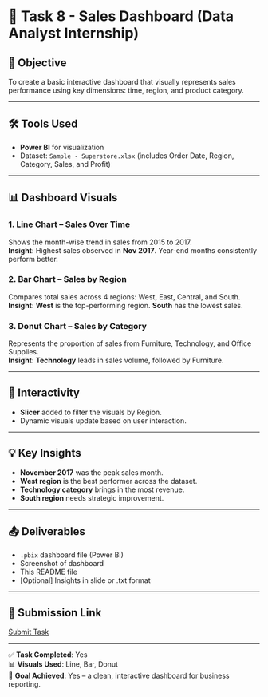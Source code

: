 # 🧾 Task 8 - Sales Dashboard (Data Analyst Internship)

## 📌 Objective
To create a basic interactive dashboard that visually represents sales performance using key dimensions: time, region, and product category.

---

## 🛠 Tools Used
- **Power BI** for visualization
- Dataset: `Sample - Superstore.xlsx` (includes Order Date, Region, Category, Sales, and Profit)

---

## 📊 Dashboard Visuals

### 1. Line Chart – Sales Over Time
Shows the month-wise trend in sales from 2015 to 2017.  
**Insight**: Highest sales observed in **Nov 2017**. Year-end months consistently perform better.

### 2. Bar Chart – Sales by Region
Compares total sales across 4 regions: West, East, Central, and South.  
**Insight**: **West** is the top-performing region. **South** has the lowest sales.

### 3. Donut Chart – Sales by Category
Represents the proportion of sales from Furniture, Technology, and Office Supplies.  
**Insight**: **Technology** leads in sales volume, followed by Furniture.

---

## 🔄 Interactivity
- **Slicer** added to filter the visuals by Region.
- Dynamic visuals update based on user interaction.

---

## 💡 Key Insights
- **November 2017** was the peak sales month.
- **West region** is the best performer across the dataset.
- **Technology category** brings in the most revenue.
- **South region** needs strategic improvement.

---

## 📤 Deliverables
- `.pbix` dashboard file (Power BI)
- Screenshot of dashboard
- This README file
- [Optional] Insights in slide or .txt format

---

## 📎 Submission Link
[Submit Task](https://forms.gle/qumsSk73uxUZ6LYB9)

---

✅ **Task Completed**: Yes  
📊 **Visuals Used**: Line, Bar, Donut  
🎯 **Goal Achieved**: Yes – a clean, interactive dashboard for business reporting.
